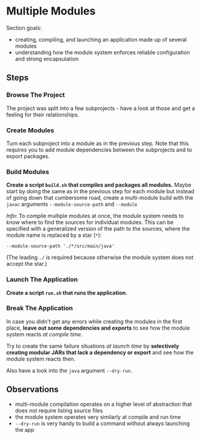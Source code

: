 # Multiple Modules

Section goals:

* creating, compiling, and launching an application made up of several modules
* understanding how the module system enforces reliable configuration and strong encapsulation


## Steps

### Browse The Project

The project was split into a few subprojects - have a look at those and get a feeling for their relationships.

### Create Modules

Turn each subproject into a module as in the previous step.
Note that this requires you to add module dependencies between the subprojects and to export packages.

### Build Modules

**Create a script `build.sh` that compiles and packages all modules.**
Maybe start by doing the same as in the previous step for each module but instead of going down that cumbersome road, create a multi-module build with the `javac` arguments `--module-source-path` and `--module`

_Info_: To compile multiple modules at once, the module system needs to know where to find the sources for individual modules.
This can be specified with a generalized version of the path to the sources, where the module name is replaced by a star (`*`):

`--module-source-path './*/src/main/java'`

(The leading `./` is required because otherwise the module system does not accept the star.)

### Launch The Application

**Create a script `run.sh` that runs the application.**

### Break The Application

In case you didn't get any errors while creating the modules in the first place, **leave out some dependencies and exports** to see how the module system reacts _at compile time_.

Try to create the same failure situations _at launch time_ by **selectively creating modular JARs that lack a dependency or export** and see how the module system reacts then.

Also have a look into the `java` argument `--dry-run`.


## Observations

* multi-module compilation operates on a higher level of abstraction that does not require listing source files
* the module system operates very similarly at compile and run time
* `--dry-run` is very handy to build a command without always launching the app
